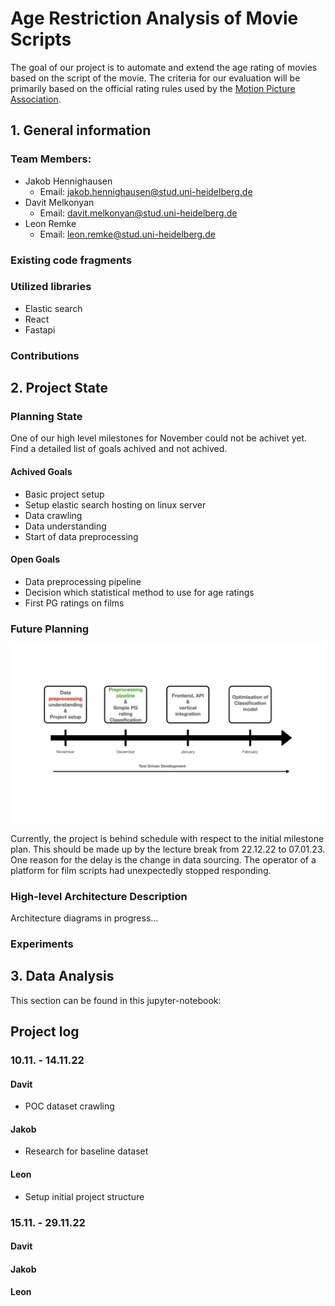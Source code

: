 # Age Restriction Analysis of Movie Scripts
The goal of our project is to automate and extend the age rating of movies based on the script of the movie. The criteria for our evaluation will be primarily based on the official rating rules used by the [Motion Picture Association](https://www.filmratings.com/RatingsGuide).

## 1. General information
### Team Members:
- Jakob Hennighausen
  - Email: jakob.hennighausen@stud.uni-heidelberg.de
- Davit Melkonyan
  - Email: davit.melkonyan@stud.uni-heidelberg.de
- Leon Remke
  - Email: leon.remke@stud.uni-heidelberg.de
### Existing code fragments

### Utilized libraries
- Elastic search
- React
- Fastapi

### Contributions

## 2. Project State

### Planning State
One of our high level milestones for November could not be achivet yet. Find a detailed list of goals achived and not achived.
#### Achived Goals
- Basic project setup
- Setup elastic search hosting on linux server
- Data crawling
- Data understanding
- Start of data preprocessing
#### Open Goals
- Data preprocessing pipeline
- Decision which statistical method to use for age ratings
- First PG ratings on films
### Future Planning

<img src="./assets/Milestones_New.001.png">

Currently, the project is behind schedule with respect to the initial milestone plan. This should be made up by the lecture break from 22.12.22 to 07.01.23.
One reason for the delay is the change in data sourcing. The operator of a platform for film scripts had unexpectedly stopped responding.
### High-level Architecture Description
Architecture diagrams in progress...
### Experiments

## 3. Data Analysis
This section can be found in this jupyter-notebook: 
## Project log
### 10.11. - 14.11.22
#### Davit
- POC dataset crawling
#### Jakob
- Research for baseline dataset
#### Leon
- Setup initial project structure
### 15.11. - 29.11.22
#### Davit
#### Jakob
#### Leon

